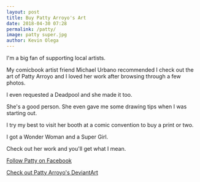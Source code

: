 ```yaml
--- 
layout: post 
title: Buy Patty Arroyo's Art
date: 2018-04-30 07:28
permalink: /patty/ 
image: patty super.jpg
author: Kevin Olega 
--- 
```

I'm a big fan of supporting local artists.

My comicbook artist friend Michael Urbano recommended I check out the art of Patty Arroyo and I loved her work after browsing through a few photos.

I even requested a Deadpool and she made it too.

She's a good person. She even gave me some drawing tips when I was starting out.

I try my best to visit her booth at a comic convention to buy a print or two. 

I got a Wonder Woman and a Super Girl.

Check out her work and you'll get what I mean.

[Follow Patty on Facebook](https://www.facebook.com/pg/pattyarroyoart/)

[Check out Patty Arroyo's DeviantArt](https://pattyarroyo.deviantart.com/)


